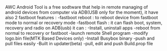 AWC Android Tool is a free sodtware that help in remote managing of android devices from computer via ADB(USB only for the moment), it have also 2 fastboot features :
-fastboot reboot : to reboot device from fastboot mode to normal or recovery mode
-fastboot flash : it can flash boot, system, recovery and radio
on ADB(usb) it can :
-Install, uninstall apps
-reboot from normal to recovery or fastboot
-launch remote Shell program
-modify logo.bin file(MTK Based Devices only)
-Install Busybox binary
-push and pull files easily
-Built in updater(beta)
-pull, edit and push Build.prop file
